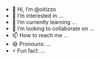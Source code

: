 - 👋 Hi, I’m @oitizzo
- 👀 I’m interested in ...
- 🌱 I’m currently learning ...
- 💞️ I’m looking to collaborate on ...
- 📫 How to reach me ...
- 😄 Pronouns: ...
- ⚡ Fun fact: ...

<!---
oitizzo/oitizzo is a ✨ special ✨ repository because its `README.md` (this file) appears on your GitHub profile.
You can click the Preview link to take a look at your changes.
--->
